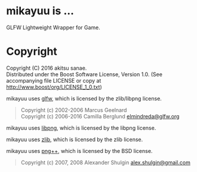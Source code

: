 # mikayuu is ...
GLFW Lightweight Wrapper for Game.

# Copyright
Copyright (C) 2016 akitsu sanae.  
Distributed under the Boost Software License, Version 1.0. 
(See accompanying file LICENSE or copy at http://www.boost/org/LICENSE_1_0.txt)  


mikayuu uses [glfw](http://www.glfw.org/), which is licensed by the zlib/libpng license.  

> Copyright (c) 2002-2006 Marcus Geelnard  
> Copyright (c) 2006-2016 Camilla Berglund <elmindreda@glfw.org>

mikayuu uses [libpng](http://www.libpng.org/pub/png/libpng.html), which is licensed by the libpng license.  

mikayuu uses [zlib](http://www.zlib.net/), which is licensed by the zlib license.  

mikayuu uses [png++](http://www.nongnu.org/pngpp/), which is licensed by the BSD license.  

> Copyright (c) 2007, 2008 Alexander Shulgin <alex.shulgin@gmail.com>

